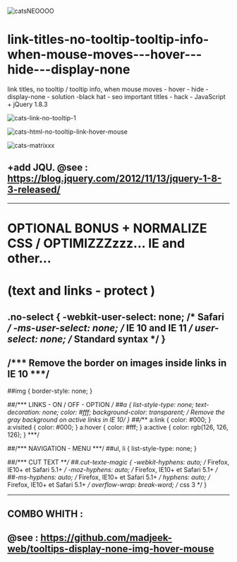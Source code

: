 ![catsNEOOOO](https://user-images.githubusercontent.com/83957788/174464598-600b169f-12d8-44da-81ba-fcd821bd6d26.jpg)


# link-titles-no-tooltip-tooltip-info-when-mouse-moves---hover---hide---display-none
link titles, no tooltip / tooltip info, when mouse moves - hover - hide - display-none - solution -black hat - seo important titles - hack - JavaScript + jQuery 1.8.3

![cats-link-no-tooltip-1](https://user-images.githubusercontent.com/83957788/174464267-d25cecba-5385-4606-87c5-ea8c7d481948.jpg)

![cats-html-no-tooltip-link-hover-mouse](https://user-images.githubusercontent.com/83957788/174464323-8f396cc8-0c71-4818-a425-10c22b12ac8e.jpg)

![cats-matrixxx](https://user-images.githubusercontent.com/83957788/174464452-ee98764f-86f2-4d40-9b33-62d46755cbc5.jpg)

## +add JQU. @see : https://blog.jquery.com/2012/11/13/jquery-1-8-3-released/ 
___
# OPTIONAL BONUS + NORMALIZE CSS / OPTIMIZZZzzz... IE and other...

# (text and links - protect )
## .no-select { -webkit-user-select: none; /* Safari */ -ms-user-select: none; /* IE 10 and IE 11 */ user-select: none; /* Standard syntax */ }
## /*** Remove the border on images inside links in IE 10 ***/
##img { border-style: none; }

##/*** LINKS - ON / OFF - OPTION ***/
##a { list-style-type: none; text-decoration: none; color: #fff; background-color: transparent; /* Remove the gray background on active links in IE 10*/ }
##/*** a:link { color: #000; } a:visited { color: #000; } a:hover { color: #fff; } a:active { color: rgb(126, 126, 126); }  ***/

##/*** NAVIGATION - MENU ***/
##ul, li { list-style-type: none; }

##/*** CUT TEXT ***/
##.cut-texte-magic { -webkit-hyphens: auto; /* Firefox, IE10+ et Safari 5.1+ */ -moz-hyphens: auto; /* Firefox, IE10+ et Safari 5.1+ */
##-ms-hyphens: auto; /* Firefox, IE10+ et Safari 5.1+ */ hyphens: auto; /* Firefox, IE10+ et Safari 5.1+ */ overflow-wrap: break-word; /* css 3 */ }
___
## COMBO WHITH :
## @see : https://github.com/madjeek-web/tooltips-display-none-img-hover-mouse
